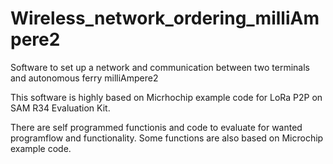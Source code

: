 # Wireless_network_ordering_milliAmpere2
Software to set up a network and communication between two terminals and autonomous ferry milliAmpere2

This software is highly based on Micrhochip example code for LoRa P2P on SAM R34 Evaluation Kit.

There are self programmed functionis and code to evaluate for wanted programflow and functionality. Some functions are also based on Microchip example code.
